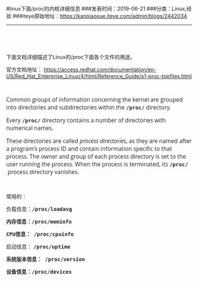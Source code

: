 #linux下面/proc的内核详细信息
###发表时间：2019-06-21
###分类：Linux,经验
###iteye原始地址：<a href="https://kanpiaoxue.iteye.com/admin/blogs/2442034" target="_blank">https://kanpiaoxue.iteye.com/admin/blogs/2442034</a>

---

<div class="iteye-blog-content-contain" style="font-size: 14px;"> 
 <p>&nbsp;</p> 
 <p>&nbsp;</p> 
 <p>下面文档详细描述了Linux的/proc下面各个文件的用途。</p> 
 <p>官方文档地址：&nbsp;<a href="https://access.redhat.com/documentation/en-US/Red_Hat_Enterprise_Linux/4/html/Reference_Guide/s1-proc-topfiles.html">https://access.redhat.com/documentation/en-US/Red_Hat_Enterprise_Linux/4/html/Reference_Guide/s1-proc-topfiles.html</a></p> 
 <p>&nbsp;</p> 
 <p><span style="color: #252525; font-family: 'Open Sans', 'liberation sans', 'Myriad ', 'Bitstream Vera Sans', 'Lucida Grande', 'Luxi Sans', helvetica, verdana, arial, sans-serif; font-size: 15.4px;">Common groups of information concerning the kernel are grouped into directories and subdirectories within the&nbsp;</span><code class="filename" style="font-family: 'dejavu sans mono', 'liberation mono', 'bitstream vera mono', 'dejavu mono', monospace; font-size: 13.86px; padding: 0px; color: #252525; border-radius: 0px; font-weight: bold; white-space: pre-wrap; display: inline-block;">/proc/</code><span style="color: #252525; font-family: 'Open Sans', 'liberation sans', 'Myriad ', 'Bitstream Vera Sans', 'Lucida Grande', 'Luxi Sans', helvetica, verdana, arial, sans-serif; font-size: 15.4px;">&nbsp;directory.</span></p> 
 <p><span style="color: #252525; font-family: 'Open Sans', 'liberation sans', 'Myriad ', 'Bitstream Vera Sans', 'Lucida Grande', 'Luxi Sans', helvetica, verdana, arial, sans-serif; font-size: 15.4px;">Every&nbsp;</span><code class="filename" style="font-family: 'dejavu sans mono', 'liberation mono', 'bitstream vera mono', 'dejavu mono', monospace; font-size: 13.86px; padding: 0px; color: #252525; border-radius: 0px; font-weight: bold; white-space: pre-wrap; display: inline-block;">/proc/</code><span style="color: #252525; font-family: 'Open Sans', 'liberation sans', 'Myriad ', 'Bitstream Vera Sans', 'Lucida Grande', 'Luxi Sans', helvetica, verdana, arial, sans-serif; font-size: 15.4px;">&nbsp;directory contains a number of directories with numerical names.</span></p> 
 <p><span style="color: #252525; font-family: 'Open Sans', 'liberation sans', 'Myriad ', 'Bitstream Vera Sans', 'Lucida Grande', 'Luxi Sans', helvetica, verdana, arial, sans-serif; font-size: 15.4px;">These directories are called&nbsp;</span><em class="firstterm" style="color: #252525; font-family: 'Open Sans', 'liberation sans', 'Myriad ', 'Bitstream Vera Sans', 'Lucida Grande', 'Luxi Sans', helvetica, verdana, arial, sans-serif; font-size: 15.4px;">process directories</em><span style="color: #252525; font-family: 'Open Sans', 'liberation sans', 'Myriad ', 'Bitstream Vera Sans', 'Lucida Grande', 'Luxi Sans', helvetica, verdana, arial, sans-serif; font-size: 15.4px;">, as they are named after a program's process ID and contain information specific to that process. The owner and group of each process directory is set to the user running the process. When the process is terminated, its&nbsp;</span><code class="filename" style="font-family: 'dejavu sans mono', 'liberation mono', 'bitstream vera mono', 'dejavu mono', monospace; font-size: 13.86px; padding: 0px; color: #252525; border-radius: 0px; font-weight: bold; white-space: pre-wrap; display: inline-block;">/proc/</code><span style="color: #252525; font-family: 'Open Sans', 'liberation sans', 'Myriad ', 'Bitstream Vera Sans', 'Lucida Grande', 'Luxi Sans', helvetica, verdana, arial, sans-serif; font-size: 15.4px;">&nbsp;process directory vanishes.</span></p> 
 <p>&nbsp;</p> 
 <p>常用的：</p> 
 <p>负载信息：<span style="color: #252525; font-family: 'dejavu sans mono', 'liberation mono', 'bitstream vera mono', 'dejavu mono', monospace; font-size: 13.86px; font-weight: bold; white-space: pre-wrap;">/proc/loadavg</span></p> 
 <p><span style="color: #252525; font-family: 'dejavu sans mono', 'liberation mono', 'bitstream vera mono', 'dejavu mono', monospace; font-size: 13.86px; font-weight: bold; white-space: pre-wrap;">内存信息：</span><span style="color: #252525; font-family: 'dejavu sans mono', 'liberation mono', 'bitstream vera mono', 'dejavu mono', monospace; font-size: 13.86px; font-weight: bold; white-space: pre-wrap;">/proc/meminfo</span></p> 
 <p><span style="color: #252525; font-family: 'dejavu sans mono', 'liberation mono', 'bitstream vera mono', 'dejavu mono', monospace; font-size: 13.86px; font-weight: bold; white-space: pre-wrap;">CPU信息： /proc/cpuinfo</span></p> 
 <p>启动信息：&nbsp;<span style="color: #252525; font-family: 'dejavu sans mono', 'liberation mono', 'bitstream vera mono', 'dejavu mono', monospace; font-size: 13.86px; font-weight: bold; white-space: pre-wrap;">/proc/uptime</span></p> 
 <p><span style="color: #252525; font-family: 'dejavu sans mono', 'liberation mono', 'bitstream vera mono', 'dejavu mono', monospace; font-size: 13.86px; font-weight: bold; white-space: pre-wrap;">系统版本信息： </span><span style="color: #252525; font-family: 'dejavu sans mono', 'liberation mono', 'bitstream vera mono', 'dejavu mono', monospace;"><span style="font-size: 13.86px; white-space: pre-wrap;"><strong>/proc/version</strong></span></span></p> 
 <p><span style="color: #252525; font-family: 'dejavu sans mono', 'liberation mono', 'bitstream vera mono', 'dejavu mono', monospace; font-size: 13.86px; font-weight: bold; white-space: pre-wrap;">设备信息：</span><span style="color: #252525; font-family: 'dejavu sans mono', 'liberation mono', 'bitstream vera mono', 'dejavu mono', monospace; font-size: 13.86px; font-weight: bold; white-space: pre-wrap;">/proc/devices</span></p> 
</div>